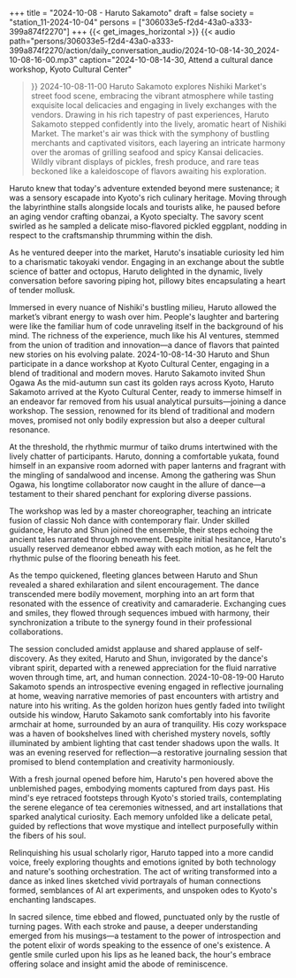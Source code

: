 +++
title = "2024-10-08 - Haruto Sakamoto"
draft = false
society = "station_11-2024-10-04"
persons = ["306033e5-f2d4-43a0-a333-399a874f2270"]
+++
{{< get_images_horizontal >}}
{{< audio
    path="persons/306033e5-f2d4-43a0-a333-399a874f2270/action/daily_conversation_audio/2024-10-08-14-30_2024-10-08-16-00.mp3" 
    caption="2024-10-08-14-30, Attend a cultural dance workshop, Kyoto Cultural Center"
>}}
2024-10-08-11-00
Haruto Sakamoto explores Nishiki Market's street food scene, embracing the vibrant atmosphere while tasting exquisite local delicacies and engaging in lively exchanges with the vendors.
Drawing in his rich tapestry of past experiences, Haruto Sakamoto stepped confidently into the lively, aromatic heart of Nishiki Market. The market's air was thick with the symphony of bustling merchants and captivated visitors, each layering an intricate harmony over the aromas of grilling seafood and spicy Kansai delicacies. Wildly vibrant displays of pickles, fresh produce, and rare teas beckoned like a kaleidoscope of flavors awaiting his exploration.

Haruto knew that today's adventure extended beyond mere sustenance; it was a sensory escapade into Kyoto's rich culinary heritage. Moving through the labyrinthine stalls alongside locals and tourists alike, he paused before an aging vendor crafting obanzai, a Kyoto specialty. The savory scent swirled as he sampled a delicate miso-flavored pickled eggplant, nodding in respect to the craftsmanship thrumming within the dish.

As he ventured deeper into the market, Haruto's insatiable curiosity led him to a charismatic takoyaki vendor. Engaging in an exchange about the subtle science of batter and octopus, Haruto delighted in the dynamic, lively conversation before savoring piping hot, pillowy bites encapsulating a heart of tender mollusk.

Immersed in every nuance of Nishiki's bustling milieu, Haruto allowed the market’s vibrant energy to wash over him. People's laughter and bartering were like the familiar hum of code unraveling itself in the background of his mind. The richness of the experience, much like his AI ventures, stemmed from the union of tradition and innovation—a dance of flavors that painted new stories on his evolving palate.
2024-10-08-14-30
Haruto and Shun participate in a dance workshop at Kyoto Cultural Center, engaging in a blend of traditional and modern moves.
Haruto Sakamoto invited Shun Ogawa
As the mid-autumn sun cast its golden rays across Kyoto, Haruto Sakamoto arrived at the Kyoto Cultural Center, ready to immerse himself in an endeavor far removed from his usual analytical pursuits—joining a dance workshop. The session, renowned for its blend of traditional and modern moves, promised not only bodily expression but also a deeper cultural resonance.

At the threshold, the rhythmic murmur of taiko drums intertwined with the lively chatter of participants. Haruto, donning a comfortable yukata, found himself in an expansive room adorned with paper lanterns and fragrant with the mingling of sandalwood and incense. Among the gathering was Shun Ogawa, his longtime collaborator now caught in the allure of dance—a testament to their shared penchant for exploring diverse passions.

The workshop was led by a master choreographer, teaching an intricate fusion of classic Noh dance with contemporary flair. Under skilled guidance, Haruto and Shun joined the ensemble, their steps echoing the ancient tales narrated through movement. Despite initial hesitance, Haruto's usually reserved demeanor ebbed away with each motion, as he felt the rhythmic pulse of the flooring beneath his feet.

As the tempo quickened, fleeting glances between Haruto and Shun revealed a shared exhilaration and silent encouragement. The dance transcended mere bodily movement, morphing into an art form that resonated with the essence of creativity and camaraderie. Exchanging cues and smiles, they flowed through sequences imbued with harmony, their synchronization a tribute to the synergy found in their professional collaborations.

The session concluded amidst applause and shared applause of self-discovery. As they exited, Haruto and Shun, invigorated by the dance's vibrant spirit, departed with a renewed appreciation for the fluid narrative woven through time, art, and human connection.
2024-10-08-19-00
Haruto Sakamoto spends an introspective evening engaged in reflective journaling at home, weaving narrative memories of past encounters with artistry and nature into his writing.
As the golden horizon hues gently faded into twilight outside his window, Haruto Sakamoto sank comfortably into his favorite armchair at home, surrounded by an aura of tranquility. His cozy workspace was a haven of bookshelves lined with cherished mystery novels, softly illuminated by ambient lighting that cast tender shadows upon the walls. It was an evening reserved for reflection—a restorative journaling session that promised to blend contemplation and creativity harmoniously.

With a fresh journal opened before him, Haruto's pen hovered above the unblemished pages, embodying moments captured from days past. His mind's eye retraced footsteps through Kyoto's storied trails, contemplating the serene elegance of tea ceremonies witnessed, and art installations that sparked analytical curiosity. Each memory unfolded like a delicate petal, guided by reflections that wove mystique and intellect purposefully within the fibers of his soul.

Relinquishing his usual scholarly rigor, Haruto tapped into a more candid voice, freely exploring thoughts and emotions ignited by both technology and nature's soothing orchestration. The act of writing transformed into a dance as inked lines sketched vivid portrayals of human connections formed, semblances of AI art experiments, and unspoken odes to Kyoto's enchanting landscapes.

In sacred silence, time ebbed and flowed, punctuated only by the rustle of turning pages. With each stroke and pause, a deeper understanding emerged from his musings—a testament to the power of introspection and the potent elixir of words speaking to the essence of one's existence. A gentle smile curled upon his lips as he leaned back, the hour's embrace offering solace and insight amid the abode of reminiscence.

